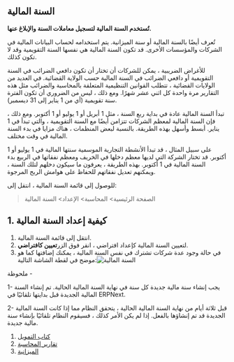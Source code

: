 ## السنة المالية

**تُستخدم السنة المالية لتسجيل معاملات السنة والإبلاغ عنها.**

تُعرف أيضًا بالسنة المالية أو سنة الميزانية. يتم استخدامه لحساب البيانات المالية في الشركات والمؤسسات الأخرى. قد تكون السنة المالية هي نفسها السنة التقويمية وقد لا تكون كذلك.

للأغراض الضريبية ، يمكن للشركات أن تختار أن تكون دافعي الضرائب في السنة التقويمية أو دافعي الضرائب في السنة المالية حسب الولاية القضائية. في العديد من الولايات القضائية ، تتطلب القوانين التنظيمية المتعلقة بالمحاسبة والضرائب مثل هذه التقارير مرة واحدة كل اثني عشر شهرًا. ومع ذلك ، ليس من الضروري أن تكون الفترة سنة تقويمية (أي من 1 يناير إلى 31 ديسمبر).

تبدأ السنة المالية عادة في بداية ربع السنة ، مثل 1 أبريل أو 1 يوليو أو 1 أكتوبر. ومع ذلك ، فإن السنة المالية لمعظم الشركات تتزامن أيضًا مع السنة التقويمية ، والتي تبدأ في 1 يناير. أبسط وأسهل بهذه الطريقة. بالنسبة لبعض المنظمات ، هناك مزايا في بدء السنة المالية في وقت مختلف.

على سبيل المثال ، قد تبدأ الأنشطة التجارية الموسمية سنتها المالية في 1 يوليو أو 1 أكتوبر. قد تختار الشركة التي لديها معظم دخلها في الخريف ومعظم نفقاتها في الربيع بدء السنة المالية في 1 أكتوبر. بهذه الطريقة ، يعرفون ما سيكون دخلهم لتلك السنة ، ويمكنهم تعديل نفقاتهم للحفاظ على هوامش الربح المرجوة.

للوصول إلى قائمة السنة المالية ، انتقل إلى:

> الصفحة الرئيسية> المحاسبة> الإعداد> السنة المالية

## 1. كيفية إعداد السنة المالية

1. انتقل إلى قائمة السنة المالية.
2. لتعيين السنة المالية كإعداد افتراضي ، انقر فوق الزر**تعيين كافتراضي**.
3. في حالة وجود عدة شركات تشترك في نفس السنة المالية ، يمكنك إضافتها كما هو موضح في لقطة الشاشة التالية:![السنة المالية](https://docs.erpnext.com/files/fiscal-year.png)

ملحوظة -

1- يجب إنشاء سنة مالية جديدة كل سنة في نهاية السنة المالية الحالية. تم إنشاء السنة المالية الجديدة قبل بدايتها تلقائيًا في ERPNext.

2- قبل ثلاثة أيام من نهاية السنة المالية الحالية ، يتحقق النظام مما إذا كانت السنة المالية الجديدة قد تم إنشاؤها بالفعل. إذا لم يكن الأمر كذلك ، فسيقوم النظام تلقائيًا بإنشاء سنة مالية جديدة.

1. [كتاب التمويل](https://docs.erpnext.com/docs/v13/user/manual/en/accounts/finance-book)
2. [تقارير المحاسبة](https://docs.erpnext.com/docs/v13/user/manual/en/accounts/accounting-reports)
3. [الميزانية](https://docs.erpnext.com/docs/v13/user/manual/en/accounts/budgeting)